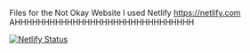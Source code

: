 Files for the Not Okay Website
I used Netlify
https://netlify.com
AHHHHHHHHHHHHHHHHHHHHHHHHHHHHHHH

[![Netlify Status](https://api.netlify.com/api/v1/badges/b3420e61-f02b-4dbb-8ea7-4a886a34e25c/deploy-status)](https://app.netlify.com/sites/notokay/deploys)
